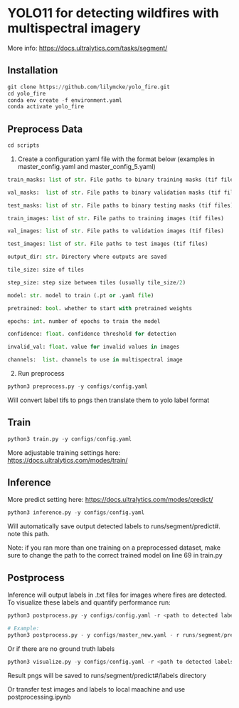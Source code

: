 # YOLO11 for detecting wildfires with multispectral imagery
More info: https://docs.ultralytics.com/tasks/segment/

## Installation

```python
git clone https://github.com/lilymcke/yolo_fire.git
cd yolo_fire
conda env create -f environment.yaml
conda activate yolo_fire
```

## Preprocess Data


```python
cd scripts
```

1. Create a configuration yaml file with the format below (examples in master_config.yaml and master_config_5.yaml)


```python
train_masks: list of str. File paths to binary training masks (tif files)

val_masks:  list of str. File paths to binary validation masks (tif files)

test_masks: list of str. File paths to binary testing masks (tif files)

train_images: list of str. File paths to training images (tif files)

val_images: list of str. File paths to validation images (tif files)

test_images: list of str. File paths to test images (tif files)

output_dir: str. Directory where outputs are saved

tile_size: size of tiles

step_size: step size between tiles (usually tile_size/2)

model: str. model to train (.pt or .yaml file)

pretrained: bool. whether to start with pretrained weights

epochs: int. number of epochs to train the model

confidence: float. confidence threshold for detection

invalid_val: float. value for invalid values in images

channels:  list. channels to use in multispectral image
```

2. Run preprocess


```python
python3 preprocess.py -y configs/config.yaml
```

Will convert label tifs to pngs then translate them to yolo label format

## Train


```python
python3 train.py -y configs/config.yaml
```

More adjustable training settings here: https://docs.ultralytics.com/modes/train/

## Inference

More predict setting here: https://docs.ultralytics.com/modes/predict/


```python
python3 inference.py -y configs/config.yaml
```

Will automatically save output detected labels to runs/segment/predict#. note this path.

Note: if you ran more than one training on a preprocessed dataset, make sure to change the path to the correct trained model on line 69 in train.py

## Postprocess
Inference will output labels in .txt files for images where fires are detected. To visualize these labels and quantify performance run:


```python
python3 postprocess.py -y configs/config.yaml -r <path to detected labels>

# Example:
python3 postprocess.py - y configs/master_new.yaml - r runs/segment/predict/labels
```

Or if there are no ground truth labels


```python
python3 visualize.py -y configs/config.yaml -r <path to detected labels>
```
Result pngs will be saved to runs/segment/predict#/labels directory

Or transfer test images and labels to local maachine and use postprocessing.ipynb
